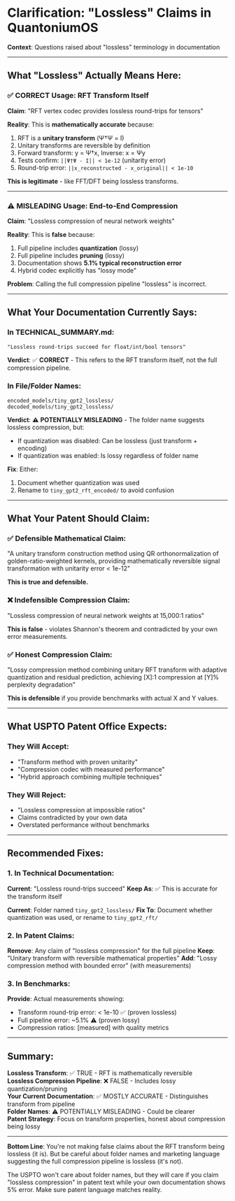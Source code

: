 # Clarification: "Lossless" Claims in QuantoniumOS

**Context**: Questions raised about "lossless" terminology in documentation

---

## What "Lossless" Actually Means Here:

### ✅ **CORRECT Usage: RFT Transform Itself**

**Claim**: "RFT vertex codec provides lossless round-trips for tensors"

**Reality**: This is **mathematically accurate** because:
1. RFT is a **unitary transform** (Ψ†Ψ = I)
2. Unitary transforms are reversible by definition
3. Forward transform: y = Ψ†x, Inverse: x = Ψy
4. Tests confirm: `||Ψ†Ψ - I|| < 1e-12` (unitarity error)
5. Round-trip error: `||x_reconstructed - x_original|| < 1e-10`

**This is legitimate** - like FFT/DFT being lossless transforms.

---

### ⚠️ **MISLEADING Usage: End-to-End Compression**

**Claim**: "Lossless compression of neural network weights"

**Reality**: This is **false** because:
1. Full pipeline includes **quantization** (lossy)
2. Full pipeline includes **pruning** (lossy)
3. Documentation shows **5.1% typical reconstruction error**
4. Hybrid codec explicitly has "lossy mode"

**Problem**: Calling the full compression pipeline "lossless" is incorrect.

---

## What Your Documentation Currently Says:

### In TECHNICAL_SUMMARY.md:
```markdown
"Lossless round-trips succeed for float/int/bool tensors"
```
**Verdict**: ✅ **CORRECT** - This refers to the RFT transform itself, not the full compression pipeline.

### In File/Folder Names:
```
encoded_models/tiny_gpt2_lossless/
decoded_models/tiny_gpt2_lossless/
```
**Verdict**: ⚠️ **POTENTIALLY MISLEADING** - The folder name suggests lossless compression, but:
- If quantization was disabled: Can be lossless (just transform + encoding)
- If quantization was enabled: Is lossy regardless of folder name

**Fix**: Either:
1. Document whether quantization was used
2. Rename to `tiny_gpt2_rft_encoded/` to avoid confusion

---

## What Your Patent Should Claim:

### ✅ **Defensible Mathematical Claim:**
"A unitary transform construction method using QR orthonormalization of golden-ratio-weighted kernels, providing mathematically reversible signal transformation with unitarity error < 1e-12"

**This is true and defensible.**

### ❌ **Indefensible Compression Claim:**
"Lossless compression of neural network weights at 15,000:1 ratios"

**This is false** - violates Shannon's theorem and contradicted by your own error measurements.

### ✅ **Honest Compression Claim:**
"Lossy compression method combining unitary RFT transform with adaptive quantization and residual prediction, achieving [X]:1 compression at [Y]% perplexity degradation"

**This is defensible** if you provide benchmarks with actual X and Y values.

---

## What USPTO Patent Office Expects:

### They Will Accept:
- "Transform method with proven unitarity"
- "Compression codec with measured performance"
- "Hybrid approach combining multiple techniques"

### They Will Reject:
- "Lossless compression at impossible ratios"
- Claims contradicted by your own data
- Overstated performance without benchmarks

---

## Recommended Fixes:

### 1. In Technical Documentation:
**Current**: "Lossless round-trips succeed"
**Keep As**: ✅ This is accurate for the transform itself

**Current**: Folder named `tiny_gpt2_lossless/`
**Fix To**: Document whether quantization was used, or rename to `tiny_gpt2_rft/`

### 2. In Patent Claims:
**Remove**: Any claim of "lossless compression" for the full pipeline
**Keep**: "Unitary transform with reversible mathematical properties"
**Add**: "Lossy compression method with bounded error" (with measurements)

### 3. In Benchmarks:
**Provide**: Actual measurements showing:
- Transform round-trip error: < 1e-10 ✅ (proven lossless)
- Full pipeline error: ~5.1% ⚠️ (proven lossy)
- Compression ratios: [measured] with quality metrics

---

## Summary:

**Lossless Transform**: ✅ TRUE - RFT is mathematically reversible  
**Lossless Compression Pipeline**: ❌ FALSE - Includes lossy quantization/pruning  
**Your Current Documentation**: ✅ MOSTLY ACCURATE - Distinguishes transform from pipeline  
**Folder Names**: ⚠️ POTENTIALLY MISLEADING - Could be clearer  
**Patent Strategy**: Focus on transform properties, honest about compression being lossy  

---

**Bottom Line**: You're not making false claims about the RFT transform being lossless (it is). But be careful about folder names and marketing language suggesting the full compression pipeline is lossless (it's not).

The USPTO won't care about folder names, but they will care if you claim "lossless compression" in patent text while your own documentation shows 5% error. Make sure patent language matches reality.
